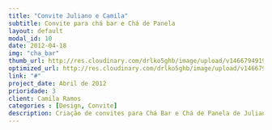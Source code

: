 ```yaml
---
title: "Convite Juliano e Camila"
subtitle: Convite para chá bar e Chá de Panela
layout: default
modal_id: 10
date: 2012-04-18
img: "cha_bar"
thumb_url: http://res.cloudinary.com/drlko5ghb/image/upload/v1466794919/nim3coy2qubleyrf5vq7.png
optimized_url: http://res.cloudinary.com/drlko5ghb/image/upload/v1466794921/opr9i0neicopcr9pw6jo.png
link: "#"
project_date: Abril de 2012
prioridade: 3
client: Camila Ramos
categories : [Design, Convite]
description: Criação de convites para Chá Bar e Chá de Panela de Juliano e Camila
---
```

